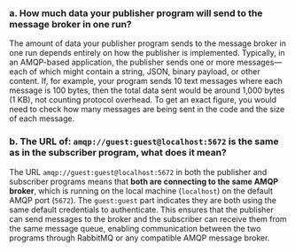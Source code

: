 ### a. How much data your publisher program will send to the message broker in one run?

The amount of data your publisher program sends to the message broker in one run depends entirely on how the publisher is implemented. Typically, in an AMQP-based application, the publisher sends one or more messages—each of which might contain a string, JSON, binary payload, or other content. If, for example, your program sends 10 text messages where each message is 100 bytes, then the total data sent would be around 1,000 bytes (1 KB), not counting protocol overhead. To get an exact figure, you would need to check how many messages are being sent in the code and the size of each message.

### b. The URL of: `amqp://guest:guest@localhost:5672` is the same as in the subscriber program, what does it mean?

The URL `amqp://guest:guest@localhost:5672` in both the publisher and subscriber programs means that **both are connecting to the same AMQP broker**, which is running on the local machine (`localhost`) on the default AMQP port (`5672`). The `guest:guest` part indicates they are both using the same default credentials to authenticate. This ensures that the publisher can send messages to the broker and the subscriber can receive them from the same message queue, enabling communication between the two programs through RabbitMQ or any compatible AMQP message broker.
